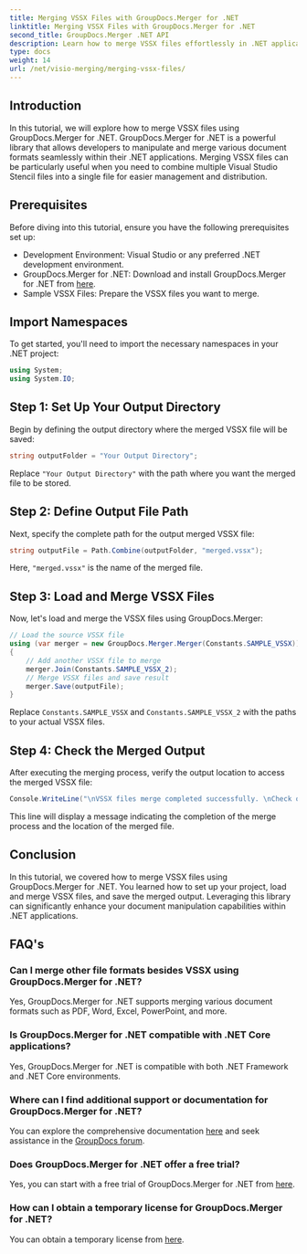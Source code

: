 ```yaml
---
title: Merging VSSX Files with GroupDocs.Merger for .NET
linktitle: Merging VSSX Files with GroupDocs.Merger for .NET
second_title: GroupDocs.Merger .NET API
description: Learn how to merge VSSX files effortlessly in .NET applications using GroupDocs.Merger, enhancing document management efficiency.
type: docs
weight: 14
url: /net/visio-merging/merging-vssx-files/
---
```

## Introduction
In this tutorial, we will explore how to merge VSSX files using GroupDocs.Merger for .NET. GroupDocs.Merger for .NET is a powerful library that allows developers to manipulate and merge various document formats seamlessly within their .NET applications. Merging VSSX files can be particularly useful when you need to combine multiple Visual Studio Stencil files into a single file for easier management and distribution.
## Prerequisites
Before diving into this tutorial, ensure you have the following prerequisites set up:
- Development Environment: Visual Studio or any preferred .NET development environment.
- GroupDocs.Merger for .NET: Download and install GroupDocs.Merger for .NET from [here](https://releases.groupdocs.com/merger/net/).
- Sample VSSX Files: Prepare the VSSX files you want to merge.

## Import Namespaces
To get started, you'll need to import the necessary namespaces in your .NET project:
```csharp
using System;
using System.IO;
```
## Step 1: Set Up Your Output Directory
Begin by defining the output directory where the merged VSSX file will be saved:
```csharp
string outputFolder = "Your Output Directory";
```
Replace `"Your Output Directory"` with the path where you want the merged file to be stored.
## Step 2: Define Output File Path
Next, specify the complete path for the output merged VSSX file:
```csharp
string outputFile = Path.Combine(outputFolder, "merged.vssx");
```
Here, `"merged.vssx"` is the name of the merged file.
## Step 3: Load and Merge VSSX Files
Now, let's load and merge the VSSX files using GroupDocs.Merger:
```csharp
// Load the source VSSX file
using (var merger = new GroupDocs.Merger.Merger(Constants.SAMPLE_VSSX))
{
    // Add another VSSX file to merge
    merger.Join(Constants.SAMPLE_VSSX_2);
    // Merge VSSX files and save result
    merger.Save(outputFile);
}
```
Replace `Constants.SAMPLE_VSSX` and `Constants.SAMPLE_VSSX_2` with the paths to your actual VSSX files.
## Step 4: Check the Merged Output
After executing the merging process, verify the output location to access the merged VSSX file:
```csharp
Console.WriteLine("\nVSSX files merge completed successfully. \nCheck output in {0}", outputFolder);
```
This line will display a message indicating the completion of the merge process and the location of the merged file.

## Conclusion
In this tutorial, we covered how to merge VSSX files using GroupDocs.Merger for .NET. You learned how to set up your project, load and merge VSSX files, and save the merged output. Leveraging this library can significantly enhance your document manipulation capabilities within .NET applications.

## FAQ's
### Can I merge other file formats besides VSSX using GroupDocs.Merger for .NET?
Yes, GroupDocs.Merger for .NET supports merging various document formats such as PDF, Word, Excel, PowerPoint, and more.
### Is GroupDocs.Merger for .NET compatible with .NET Core applications?
Yes, GroupDocs.Merger for .NET is compatible with both .NET Framework and .NET Core environments.
### Where can I find additional support or documentation for GroupDocs.Merger for .NET?
You can explore the comprehensive documentation [here](https://reference.groupdocs.com/merger/net/) and seek assistance in the [GroupDocs forum](https://forum.groupdocs.com/c/merger/32).
### Does GroupDocs.Merger for .NET offer a free trial?
Yes, you can start with a free trial of GroupDocs.Merger for .NET from [here](https://releases.groupdocs.com/).
### How can I obtain a temporary license for GroupDocs.Merger for .NET?
You can obtain a temporary license from [here](https://purchase.groupdocs.com/temporary-license/).

